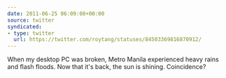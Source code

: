 ```yaml
---
date: 2011-06-25 06:09:08+00:00
source: twitter
syndicated:
- type: twitter
  url: https://twitter.com/roytang/statuses/84503369816870912/
---
```


When my desktop PC was broken, Metro Manila experienced heavy rains and flash floods. Now that it's back, the sun is shining. Coincidence?